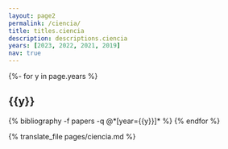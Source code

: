 ```yaml
---
layout: page2
permalink: /ciencia/
title: titles.ciencia
description: descriptions.ciencia
years: [2023, 2022, 2021, 2019]
nav: true
---
```

<!-- _pages/ciencia.md -->
<div class="publications">

{%- for y in page.years %}
  <h2 class="year">{{y}}</h2>
  {% bibliography -f papers -q @*[year={{y}}]* %}
{% endfor %}

</div>

{% translate_file pages/ciencia.md %}